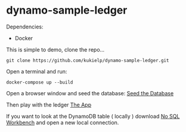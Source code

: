 # dynamo-sample-ledger

Dependencies:
- Docker

This is simple to demo, clone the repo...

```
git clone https://github.com/kukielp/dynamo-sample-ledger.git
```

Open a terminal and run:
```
docker-compose up --build
```

Open a browser window and seed the database:
[Seed the Database](http://127.0.0.1:5000/load)

Then play with the ledger
[The App](http://127.0.0.1:5000/)

If you want to look at the DynamoDB table ( locally ) download [No SQL Workbench](https://docs.aws.amazon.com/amazondynamodb/latest/developerguide/workbench.settingup.html) and open a new local connection.